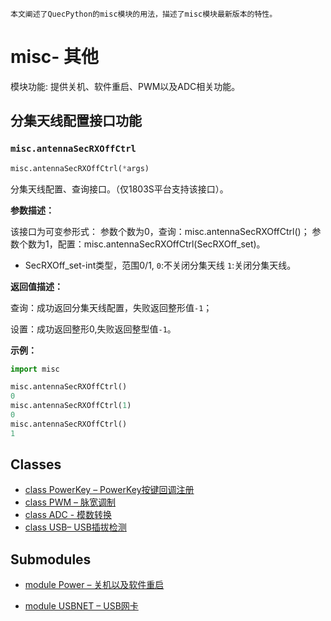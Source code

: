 ```
本文阐述了QuecPython的misc模块的用法，描述了misc模块最新版本的特性。
```



# misc- 其他

模块功能:  提供关机、软件重启、PWM以及ADC相关功能。

## 分集天线配置接口功能

### `misc.antennaSecRXOffCtrl`

```python
misc.antennaSecRXOffCtrl(*args)
```

分集天线配置、查询接口。（仅1803S平台支持该接口）。

**参数描述：**

该接口为可变参形式：
  参数个数为0，查询：misc.antennaSecRXOffCtrl()；
  参数个数为1，配置：misc.antennaSecRXOffCtrl(SecRXOff_set)。

- SecRXOff_set-int类型，范围0/1, `0`:不关闭分集天线 `1`:关闭分集天线。

**返回值描述：**

查询：成功返回分集天线配置，失败返回整形值`-1`；

设置：成功返回整形0,失败返回整型值`-1`。

**示例：**

```python
import misc

misc.antennaSecRXOffCtrl()
0
misc.antennaSecRXOffCtrl(1)
0
misc.antennaSecRXOffCtrl()
1
```

## Classes

- [class PowerKey – PowerKey按键回调注册](./misc.PowerKey.md)
- [class PWM – 脉宽调制](./misc.PWM.md)
- [class ADC - 模数转换](./misc.ADC.md)
- [class USB– USB插拔检测](./misc.USB.md)

## Submodules

- [module Power – 关机以及软件重启](./misc.Power.md)

- [module USBNET – USB网卡](./misc.USBNET.md)